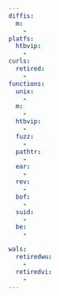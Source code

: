 ```yaml
---
diffis:
  m:
    -
platfs:
  htbvip:
    -
curls:
  retired:
    -
functions:
  unix:
    -
  m:
    -
  htbvip:
    -
  fuzz:
    -
  pathtr:
    -
  ear:
    -
  rev:
    -
  bof:
    -
  suid:
    -
  be:
    -

wals:
  retiredwu:
    -
  retiredvi:
    -
---
```

